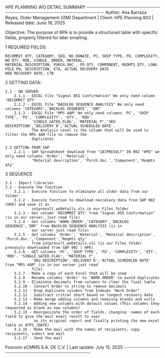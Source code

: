 
HPE PLANNING WO DETAIL SUMMARY ---------------------------------------------------------------------------------------
Author: Ana Barraza Reyes; Order Management (OM) Department | Client: HPE Planning 902 | Released date: June 16, 2025 
 

Objective: The purpose of RPA is to provide a structured table with specific fields, properly filtered for later
emailing.


1 REQUIRED FIELDS:

    RECOMMIT QTY, CATEGORY, SEQ, NO DONATE, PC, SHIP TYPE, PO, COMPLEXITY, WO QTY, RDD, SINGLE, ORDER, MATERAL, 
    MATERIAL DESCRIPTION, PURCH.DOC., PO QTY, COMPONENT, REQMTS QTY, LONG POLE PN, DESCRIPTION, ETA, ACTUAL RECOVERY DATE
    NEW RECOVERY DATE, CTB


2 GETTING DATA:

    2.1 - ON SERVER
        2.1.1 - EXCEL File "Signal 855 Confirmation" We only need column 'RECOMMIT QTY' 
        2.1.2 - EXCEL File "BACKLOG SEQUENCE ANALYSIS" We only need columns 'CATEGORY','BACKLOG SEQUENCE', 'DNT'
        2.1.3 - EXCEL File "MPS 4AM" We only need columns 'PC', 'SHIP TYPE', 'PO', 'COMPLEXITY', 'QTY', 'RDD'. 
                'SINGLE_GATED_FLAG', 'MATERIAL P','SKU DESCRIPTION','DELIVERY D','ACTUAL SCHEDULED DATE'. 
                The Analysis Level is the column that will be used to filter the MPS 4AM file to remove the 
                duplicates

    2.2 GETTING FROM SAP
        2.2.1 - SAP Spreadsheet download from "ZATPRESULT" IN 902 "HPE" we only need columns 'Order', 'Material', 
                'Material description', 'Purch.doc.','Component','Reqmts qty'


3 SEQUENCE
    
    3.1 - Import libraries
    3.2 - Execute the function 
        3.2.1 - Execute function to eliminate all older data from our folder
        3.2.2 - Execute function to download neccesary data from SAP 902 (HPE) and save it as 
                zatpresult_woDetails.xls in our Files folder
        3.2.3 - Get column 'RECOMMIT QTY' from "Signal 855 Confirmation" (is in our server, just read file) 
        3.2.4 - Get columns 'WORK ORDER','CATEGORY','BACKLOG SEQUENCE','DNT' from BACKLOG SEQUENCE ANALYSIS (is in 
                our server just read file)
        3.2.5 - Get columns 'Order', 'Material', 'Material description', 'Purch.doc.','Component','Reqmts qty' 
                from zatpresult_woDetails.xls (is our Files folder prevosuly downloaded from SAP 902 | HPE)
        3.2.6 - GET columns 'PC', 'SHIP TYPE', 'PO', 'COMPLEXITY', 'QTY', 'RDD'. 'SINGLE_GATED_FLAG', 'MATERIAL P',
                'SKU DESCRIPTION','DELIVERY D','ACTUAL SCHEDULED DATE' from "MPS 4AM" (is in our server just read 
                file)
        3.2.7 - Make a copy of each Excel that will be used
        3.2.8 - Rename columns 'Order' to 'WORK ORDER' to avoid duplicates 
        3.2.9 - Eliminate decimals from columns to clear the final table
        3.2.10 - Convert Order to string to remove decimals
        3.2.11 - Drop duplicate columns from Indexes "Work Order"
        3.2.12 - Substract critcal short based on longest recovery date    
        3.2.13 - Make merge adding columns and removing blanks and nulls 
        3.2.14 - Adding new columns with default values (This columns they requested as blank as new columns)   
        3.2.15 - Reorganizate the order of fields, changing  names of each field to give the most exact result to user
                 as its original report and finally printing the new excel table as ATPS_(DATE)
        3.2.16 - Make the mail with the names of recipients, copy recipients, subect and mail
        3.2.17 - Send the mail


Foxconn eCMMS S.A. DE C.V. | Last update: July 15, 2025 -------------------------------------------------------------
